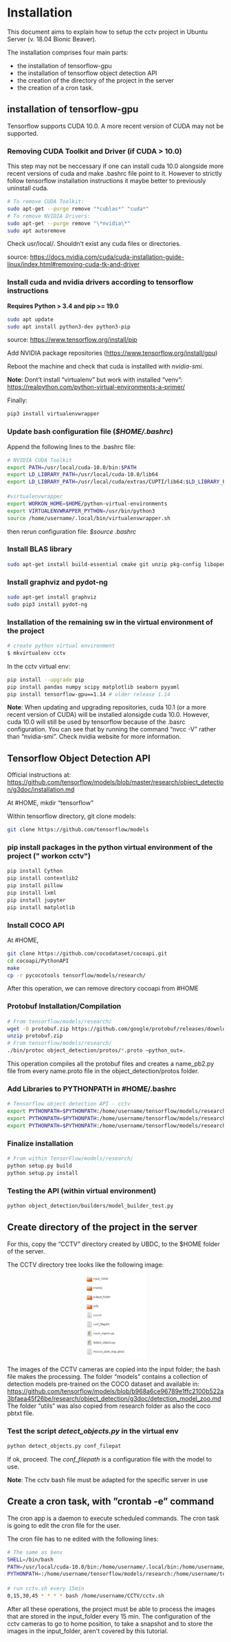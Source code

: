 # Installation

This document aims to explain how to setup the cctv project in Ubuntu Server (v. 18.04 Bionic Beaver).

The installation comprises four main parts: 
* the installation of tensorflow-gpu
* the installation of tensorflow object detection API
* the creation of the directory of the project in the server
* the creation of a cron task.

## installation of tensorflow-gpu
Tensorflow supports CUDA 10.0. A more recent version of CUDA may not be supported.

### Removing CUDA Toolkit and Driver (if CUDA > 10.0)

This step may not be neccessary if one can install cuda 10.0 alongside more recent versions of cuda and make .bashrc file point to it. However to strictly follow tensorflow installation instructions it maybe better to previously uninstall cuda.

``` bash
# To remove CUDA Toolkit: 
sudo apt-get --purge remove "*cublas*" "cuda*"
# To remove NVIDIA Drivers: 
sudo apt-get --purge remove "\*nvidia\*"
sudo apt autoremove
```

Check usr/local/. Shouldn’t exist any cuda files or directories.

source: https://docs.nvidia.com/cuda/cuda-installation-guide-linux/index.html#removing-cuda-tk-and-driver

### Install cuda and nvidia drivers according  to tensorflow instructions

**Requires Python > 3.4 and pip >= 19.0**

``` bash
sudo apt update
sudo apt install python3-dev python3-pip
```
source: https://www.tensorflow.org/install/pip

Add NVIDIA package repositories (https://www.tensorflow.org/install/gpu)

Reboot the machine and check that  cuda is installled with  *nvidia-smi*.

**Note**: Dont’t install “virtualenv” but work with installed “venv”: https://realpython.com/python-virtual-environments-a-primer/

Finally:
``` bash
pip3 install virtualenvwrapper
```

### Update bash configuration file (*$HOME/.bashrc*)

Append the following lines to the .bashrc file:
``` bash
# NVIDIA CUDA Toolkit
export PATH=/usr/local/cuda-10.0/bin:$PATH
export LD_LIBRARY_PATH=/usr/local/cuda-10.0/lib64
export LD_LIBRARY_PATH=/usr/local/cuda/extras/CUPTI/lib64:$LD_LIBRARY_PATH

#virtualenvwrapper
export WORKON_HOME=$HOME/python-virtual-environments
export VIRTUALENVWRAPPER_PYTHON=/usr/bin/python3
source /home/username/.local/bin/virtualenvwrapper.sh
```
then rerun configuration file: *$source .bashrc*

### Install BLAS library

``` bash
sudo apt-get install build-essential cmake git unzip pkg-config libopenblas-dev liblapack-dev
```

### Install graphviz and pydot-ng

``` bash
sudo apt-get install graphviz
sudo pip3 install pydot-ng
```

### Installation of the remaining sw in the virtual environment of the project

``` bash
# create python virtual environment
$ mkvirtualenv cctv
```

In the cctv virtual env:

``` bash
pip install --upgrade pip
pip install pandas numpy scipy matplotlib seaborn pyyaml
pip install tensorflow-gpu==1.14 # older release 1.14
```

**Note**: When updating and upgrading repositories, cuda 10.1 (or a more recent version of CUDA) will be installed alonsigde cuda 10.0. However, cuda 10.0 will still be used by tensorflow because of the .basrc configuration. You can see that by running the command “nvcc -V” rather than “nvidia-smi”. Check nvidia website for more information.

## Tensorflow Object Detection API

Official instructions at: https://github.com/tensorflow/models/blob/master/research/object_detection/g3doc/installation.md

At #HOME, mkdir “tensorflow”

Within tensorflow directory, git clone models: 

``` bash
git clone https://github.com/tensorflow/models
```

### pip install packages in the python virtual environment of the project (" workon cctv")

``` bash
pip install Cython
pip install contextlib2
pip install pillow
pip install lxml
pip install jupyter
pip install matplotlib
```

### Install COCO API

At #HOME,

``` bash
git clone https://github.com/cocodataset/cocoapi.git
cd cocoapi/PythonAPI
make
cp -r pycocotools tensorflow/models/research/
```

After this operation, we can remove directory cocoapi from #HOME

### Protobuf Installation/Compilation

``` bash
# From tensorflow/models/research/
wget -O protobuf.zip https://github.com/google/protobuf/releases/download/v3.0.0/protoc-3.0.0-linux-x86_64.zip
unzip protobuf.zip
# From tensorflow/models/research/
./bin/protoc object_detection/protos/*.proto –python_out=.
```
This  operation compiles all the protobuf files and creates a name_pb2.py file from every name.proto file in the object_detection/protos folder.

### Add Libraries to PYTHONPATH in #HOME/.bashrc

``` bash
# Tensorflow object detection API - cctv
export PYTHONPATH=$PYTHONPATH:/home/username/tensorflow/models/research
export PYTHONPATH=$PYTHONPATH:/home/username/tensorflow/models/research/object_detection
export PYTHONPATH=$PYTHONPATH:/home/username/tensorflow/models/research/slim
```

### Finalize installation

``` bash
# From within TensorFlow/models/research/
python setup.py build
python setup.py install
```

### Testing the API (within virtual environment)

``` bash
python object_detection/builders/model_builder_test.py
```

## Create directory of the project in the server

For this, copy the “CCTV” directory created by UBDC, to the $HOME folder of the server.

The CCTV directory tree looks like the following image:

<p align="center">
  <img src="cctv.png" width=140 height=195>
</p>

The images of the CCTV cameras are copied into the input folder; the bash file makes the processing.
The folder “models” contains a collection of detection models pre-trained on the COCO dataset and available in:
https://github.com/tensorflow/models/blob/b968a6ce96789e1ffc2100b522a3bfaea45f26be/research/object_detection/g3doc/detection_model_zoo.md
The folder “utils” was also copied from research folder as also the coco pbtxt file.

### Test the script *detect_objects.py* in the virtual env

``` bash
python detect_objects.py conf_filepat
```

If ok, proceed. The *conf_filepath* is a configuration file with the model to use.

**Note**: The cctv bash file must be adapted for the specific server in use

## Create a cron task, with ”crontab -e” command

The cron app is a daemon to execute scheduled commands.
 The cron task is going to edit the cron file for the user.

The cron file has to ne edited with the following lines:

``` bash
# The same as $env
SHELL=/bin/bash
PATH=/usr/local/cuda-10.0/bin:/home/username/.local/bin:/home/username/bin:/usr/local/sbin:/usr/local/bin:/usr/sbin:/usr/bin:/sbin:/bin:/usr/games:/usr/local/games:/snap/bin:/home/username/bin
PYTHONPATH=:/home/username/tensorflow/models/research:/home/username/tensorflow/models/research/object_detection:/home/username/tensorflow/models/research/slim

# run cctv.sh every 15min
0,15,30,45 * * * * bash /home/username/CCTV/cctv.sh
```

After all these operations, the project must be able to process the images that are stored in the input_folder every 15 min. The configuration of the cctv cameras to go to home position, to take a snapshot and to store the images in the input_folder, aren't covered by this tutorial.
